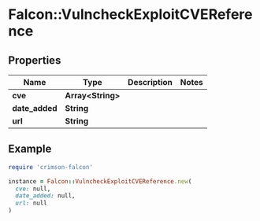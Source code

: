 # Falcon::VulncheckExploitCVEReference

## Properties

| Name | Type | Description | Notes |
| ---- | ---- | ----------- | ----- |
| **cve** | **Array&lt;String&gt;** |  |  |
| **date_added** | **String** |  |  |
| **url** | **String** |  |  |

## Example

```ruby
require 'crimson-falcon'

instance = Falcon::VulncheckExploitCVEReference.new(
  cve: null,
  date_added: null,
  url: null
)
```

